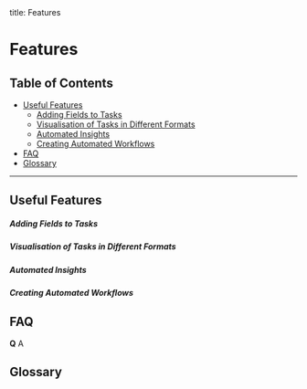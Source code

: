 <frontmatter>
  title: Features
</frontmatter>

<br>

# Features

## Table of Contents
* [Useful Features](#useful-features)
    * [Adding Fields to Tasks](#adding-fields-to-tasks)
    * [Visualisation of Tasks in Different Formats](#visualisation-of-tasks-in-different-formats)
    * [Automated Insights](#automated-insights)
    * [Creating Automated Workflows](#creating-automated-workflows)
* [FAQ](#faq)
* [Glossary](#glossary)

<div style="page-break-after: always;"></div>

--------------------------------------------------------------------------------------------------------------------

## Useful Features

##### Adding Fields to Tasks

##### Visualisation of Tasks in Different Formats

##### Automated Insights

##### Creating Automated Workflows


## FAQ

**Q**
A

## Glossary
